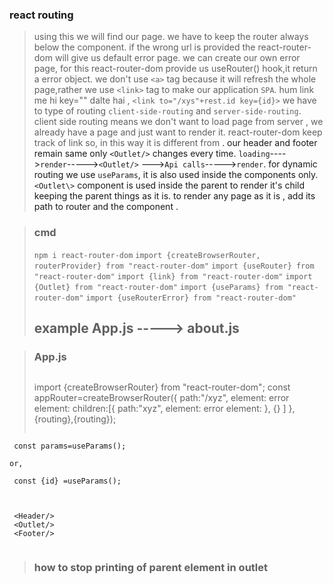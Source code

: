### react routing
> using this we will find our page.
> we have to keep the router always below the component.
> if the wrong url is provided the react-router-dom will give us default error page.
> we can create our own error page, for this react-router-dom provide us useRouter() hook,it return a error object.
> we don't use `<a>` tag because it will refresh the whole page,rather we use `<link>` tag to make our application `SPA`.
> hum link me hi key="" dalte hai , `<link to="/xys"+rest.id key={id}>`
> we have to type of routing `client-side-routing` and `server-side-routing`.
> client side routing means we don't want to load page from server , we already have a page and just want to render it.
> react-router-dom keep track of link so, in this way it is different from <a>.
> our header and footer remain same only `<Outlet/>` changes every time.
> `loading`---->`render`----->`<Outlet/>` --->`Api calls`----->`render`.
> for dynamic routing we use `useParams`, it is also used inside the components only.
>`<Outlet\>` component is used inside the parent to render it's child keeping the parent things as it is.
> to render any page as it is , add its path to router and the component .

> ### cmd
> `npm i react-router-dom`
> `import {createBrowserRouter, routerProvider} from "react-router-dom"`
> `import {useRouter} from "react-router-dom"`
> `import {link} from "react-router-dom"`
> `import {Outlet} from "react-router-dom"`
> `import {useParams} from "react-router-dom"`
>  `import {useRouterError} from "react-router-dom"`
>
>
> ## example App.js -----> about.js

> ### App.js
> > ```
  > import {createBrowserRouter} from "react-router-dom";
    const appRouter=createBrowserRouter({
        path:"/xyz",
        element:<About/>
        error element: <error/>
        children:[{ path:"xyz",
                    element:<About/>
                    error element: <error/>},
                   {}
                 ]
    },{routing},{routing});
  > ```
  > ```
     const params=useParams();
    
    or,

     const {id} =useParams();


  >```


  > ```
     <Header/>
     <Outlet/>
     <Footer/>


  > ```

  > ### how to stop printing of parent element in outlet